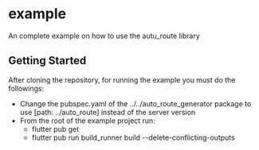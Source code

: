 # example

An complete example on how to use the autu_route library

## Getting Started
After cloning the repository, for running the example you must do the followings:
- Change the pubspec.yaml of the ../../auto_route_generator package to use [path: ../auto_route] instead of the server version
- From the root of the example project run:
    - flutter pub get
    - flutter pub run build_runner build --delete-conflicting-outputs

